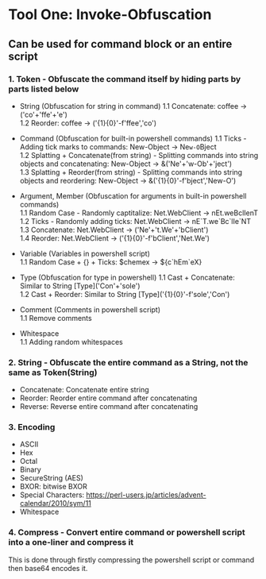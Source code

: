 # Tool One: Invoke-Obfuscation
## Can be used for command block or an entire script 

### 1. Token - Obfuscate the command itself by hiding parts by parts listed below
- String (Obfuscation for string in command)
1.1 Concatenate: coffee -> ('co'+'ffe'+'e')  
1.2 Reorder: coffee -> ('{1}{0}'-f'ffee','co')  

- Command (Obfuscation for built-in powershell commands)
1.1 Ticks - Adding tick marks to commands: New-Object ->  Ne`w-O`Bject  
1.2 Splatting + Concatenate(from string) - Splitting commands into string objects and concatenating: New-Object -> &('Ne'+'w-Ob'+'ject')  
1.3 Splatting + Reorder(from string) - Splitting commands into string objects and reordering: New-Object -> &('{1}{0}'-f'bject','New-O')  

- Argument, Member (Obfuscation for arguments in built-in powershell commands)  
1.1 Random Case - Randomly captitalize: Net.WebClient -> nEt.weBclIenT  
1.2 Ticks - Randomly adding ticks: Net.WebClient -> nE\`T.we\`Bc\`lIe\`NT  
1.3 Concatenate: Net.WebClient -> ('Ne'+'t.We'+'bClient')  
1.4 Reorder: Net.WebClient -> ('{1}{0}'-f'bClient','Net.We')  

- Variable (Variables in powershell script)  
1.1 Random Case + {} + Ticks: $chemex -> ${c\`hEm\`eX}  

- Type (Obfuscation for type in powershell)
1.1 Cast + Concatenate: Similar to String \[Type]('Con'+'sole')  
1.2 Cast + Reorder: Similar to String \[Type]('{1}{0}'-f'sole','Con')

- Comment (Comments in powershell script)  
1.1 Remove comments

- Whitespace  
1.1 Adding random whitespaces

### 2. String - Obfuscate the entire command as a String, not the same as Token(String)
- Concatenate: Concatenate entire string  
- Reorder: Reorder entire command after concatenating  
- Reverse: Reverse entire command after concatenating  

### 3. Encoding 
- ASCII
- Hex
- Octal
- Binary
- SecureString (AES)
- BXOR: bitwise BXOR
- Special Characters: https://perl-users.jp/articles/advent-calendar/2010/sym/11
- Whitespace

### 4. Compress - Convert entire command or powershell script into a one-liner and compress it 
This is done through firstly compressing the powershell script or command then base64 encodes it.
